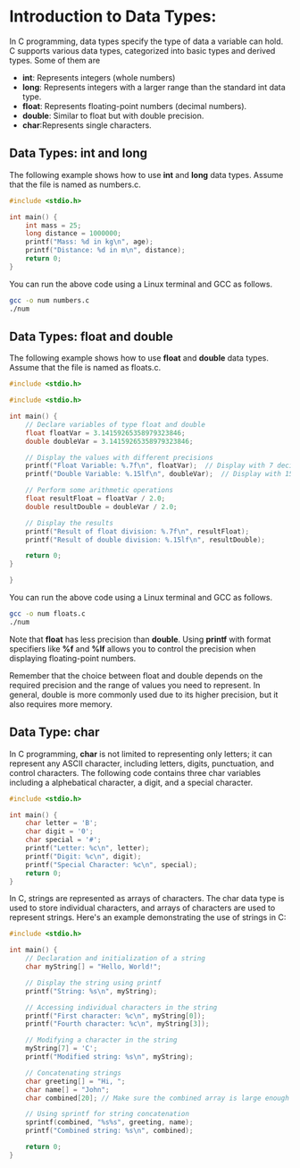 # Introduction to Data Types:

In C programming, data types specify the type of data a variable can hold. C supports various data types, categorized into basic types and derived types. Some of them are 
- **int**: Represents integers (whole numbers)
- **long**: Represents integers with a larger range than the standard int data type.
- **float**: Represents floating-point numbers (decimal numbers).
- **double**: Similar to float but with double precision.
- **char**:Represents single characters.

## Data Types: int and long 
The following example shows how to use **int** and **long** data types. Assume that the file is named as numbers.c. 
```C
#include <stdio.h>

int main() {
    int mass = 25;
    long distance = 1000000;
    printf("Mass: %d in kg\n", age);
    printf("Distance: %d in m\n", distance);
    return 0;
}
```
 You can run the above code using a Linux terminal and GCC as follows.
```bash
gcc -o num numbers.c
./num
```

## Data Types:  float and double
The following example shows how to use **float** and **double** data types. Assume that the file is named as floats.c. 
```C
#include <stdio.h>

#include <stdio.h>

int main() {
    // Declare variables of type float and double
    float floatVar = 3.14159265358979323846;  
    double doubleVar = 3.14159265358979323846;

    // Display the values with different precisions
    printf("Float Variable: %.7f\n", floatVar);  // Display with 7 decimal places
    printf("Double Variable: %.15lf\n", doubleVar);  // Display with 15 decimal places

    // Perform some arithmetic operations
    float resultFloat = floatVar / 2.0;
    double resultDouble = doubleVar / 2.0;

    // Display the results
    printf("Result of float division: %.7f\n", resultFloat);
    printf("Result of double division: %.15lf\n", resultDouble);

    return 0;
}

}

```
 You can run the above code using a Linux terminal and GCC as follows.
```bash
gcc -o num floats.c
./num
```

Note that **float** has less precision than **double**. Using **printf** with format specifiers like **%f** and **%lf** allows you to control the precision when displaying floating-point numbers.

Remember that the choice between float and double depends on the required precision and the range of values you need to represent. In general, double is more commonly used due to its higher precision, but it also requires more memory.

## Data Type: char

 In C programming, **char** is not limited to representing only letters; it can represent any ASCII character, including letters, digits, punctuation, and control characters. The following code contains three char variables including a alphebatical character, a digit, and a special character.

```C
#include <stdio.h>

int main() {
    char letter = 'B';
    char digit = '0';
    char special = '#';
    printf("Letter: %c\n", letter);
    printf("Digit: %c\n", digit);
    printf("Special Character: %c\n", special);
    return 0;
}
```
In C, strings are represented as arrays of characters. The char data type is used to store individual characters, and arrays of characters are used to represent strings. Here's an example demonstrating the use of strings in C:

```C
#include <stdio.h>

int main() {
    // Declaration and initialization of a string
    char myString[] = "Hello, World!";

    // Display the string using printf
    printf("String: %s\n", myString);

    // Accessing individual characters in the string
    printf("First character: %c\n", myString[0]);
    printf("Fourth character: %c\n", myString[3]);

    // Modifying a character in the string
    myString[7] = 'C';
    printf("Modified string: %s\n", myString);

    // Concatenating strings
    char greeting[] = "Hi, ";
    char name[] = "John";
    char combined[20]; // Make sure the combined array is large enough

    // Using sprintf for string concatenation
    sprintf(combined, "%s%s", greeting, name);
    printf("Combined string: %s\n", combined);

    return 0;
}

```

